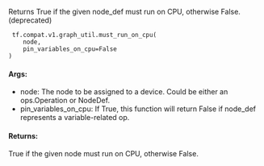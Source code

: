 Returns True if the given node_def must run on CPU, otherwise False. (deprecated)

```
 tf.compat.v1.graph_util.must_run_on_cpu(
    node,
    pin_variables_on_cpu=False
)
```
#### Args:
- node: The node to be assigned to a device. Could be either an ops.Operation or NodeDef.
- pin_variables_on_cpu: If True, this function will return False if node_def represents a variable-related op.
#### Returns:
True if the given node must run on CPU, otherwise False.
